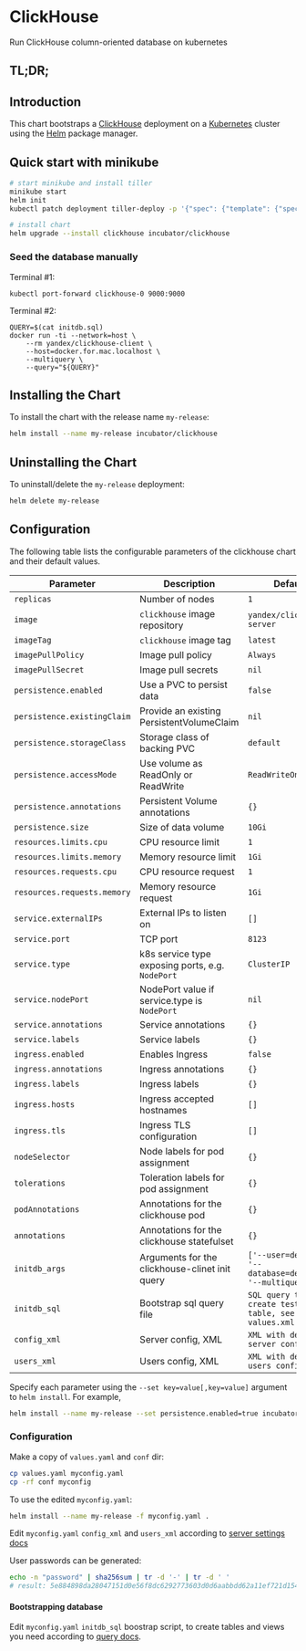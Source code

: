 # ClickHouse

Run ClickHouse column-oriented database on kubernetes

## TL;DR;

## Introduction

This chart bootstraps a [ClickHouse](https://clickhouse.yandex/) deployment on a [Kubernetes](http://kubernetes.io) cluster using the [Helm](https://helm.sh) package manager.

## Quick start with minikube

```bash
# start minikube and install tiller
minikube start
helm init
kubectl patch deployment tiller-deploy -p '{"spec": {"template": {"spec": {"automountServiceAccountToken": true}}}}'

# install chart
helm upgrade --install clickhouse incubator/clickhouse
```

### Seed the database manually
Terminal #1:
```
kubectl port-forward clickhouse-0 9000:9000
```
Terminal #2:
```
QUERY=$(cat initdb.sql)
docker run -ti --network=host \
    --rm yandex/clickhouse-client \
    --host=docker.for.mac.localhost \
    --multiquery \
    --query="${QUERY}"
```

## Installing the Chart

To install the chart with the release name `my-release`:

```bash
helm install --name my-release incubator/clickhouse
```

## Uninstalling the Chart

To uninstall/delete the `my-release` deployment:

```bash
helm delete my-release
```

## Configuration
The following table lists the configurable parameters of the clickhouse chart and their default values.

| Parameter                  | Description                                     | Default                                                    |
| -----------------------    | ---------------------------------------------   | ---------------------------------------------------------- |
| `replicas`                 | Number of nodes                                 | `1`                                                        |
| `image`                    | `clickhouse` image repository                   | `yandex/clickhouse-server`                                 |
| `imageTag`                 | `clickhouse` image tag                          | `latest`                                                   |
| `imagePullPolicy`          | Image pull policy                               | `Always`                                                   |
| `imagePullSecret`          | Image pull secrets                              | `nil`                                                      |
| `persistence.enabled`      | Use a PVC to persist data                       | `false`                                                    |
| `persistence.existingClaim`| Provide an existing PersistentVolumeClaim       | `nil`                                                      |
| `persistence.storageClass` | Storage class of backing PVC                    | `default`                                                  |
| `persistence.accessMode`   | Use volume as ReadOnly or ReadWrite             | `ReadWriteOnce`                                            |
| `persistence.annotations`  | Persistent Volume annotations                   | `{}`                                                       |
| `persistence.size`         | Size of data volume                             | `10Gi`                                                     |
| `resources.limits.cpu`     | CPU resource limit                              | `1`                                                        |
| `resources.limits.memory`  | Memory resource limit                           | `1Gi`                                                      |
| `resources.requests.cpu`   | CPU resource request                            | `1`                                                        |
| `resources.requests.memory`| Memory resource request                         | `1Gi`                                                      |
| `service.externalIPs`      | External IPs to listen on                       | `[]`                                                       |
| `service.port`             | TCP port                                        | `8123`                                                     |
| `service.type`             | k8s service type exposing ports, e.g. `NodePort`| `ClusterIP`                                                |
| `service.nodePort`         | NodePort value if service.type is `NodePort`    | `nil`                                                      |
| `service.annotations`      | Service annotations                             | `{}`                                                       |
| `service.labels`           | Service labels                                  | `{}`                                                       |
| `ingress.enabled`          | Enables Ingress                                 | `false`                                                    |
| `ingress.annotations`      | Ingress annotations                             | `{}`                                                       |
| `ingress.labels`           | Ingress labels                                  | `{}`                                                       |
| `ingress.hosts`            | Ingress accepted hostnames                      | `[]`                                                       |
| `ingress.tls`              | Ingress TLS configuration                       | `[]`                                                       |
| `nodeSelector`             | Node labels for pod assignment                  | `{}`                                                       |
| `tolerations`              | Toleration labels for pod assignment            | `{}`                                                       |
| `podAnnotations`           | Annotations for the clickhouse pod              | `{}`                                                       |
| `annotations`              | Annotations for the clickhouse statefulset      | `{}`                                                       |
| `initdb_args`              | Arguments for the clickhouse-clinet init query  | `['--user=default', '--database=default', '--multiquery']` |
| `initdb_sql`               | Bootstrap sql query file                        | `SQL query that create test db and table, see values.xml`  |
| `config_xml`               | Server config, XML                              | `XML with default server config`                           |
| `users_xml`                | Users config, XML                               | `XML with default users config`                            |

Specify each parameter using the `--set key=value[,key=value]` argument to `helm install`. For example,

```bash
helm install --name my-release --set persistence.enabled=true incubator/clickhouse
```

### Configuration
Make a copy of `values.yaml` and `conf` dir:
```bash
cp values.yaml myconfig.yaml
cp -rf conf myconfig
```

To use the edited `myconfig.yaml`:
```bash
helm install --name my-release -f myconfig.yaml .
```

Edit `myconfig.yaml` `config_xml` and `users_xml` according to [server settings docs](https://clickhouse.yandex/docs/en/operations/server_settings/settings/)

User passwords can be generated:
```bash
echo -n "password" | sha256sum | tr -d '-' | tr -d ' '
# result: 5e884898da28047151d0e56f8dc6292773603d0d6aabbdd62a11ef721d1542d8
```

#### Bootstrapping database
Edit `myconfig.yaml` `initdb_sql` boostrap script, to create tables and views you need according to [query docs](https://clickhouse.yandex/docs/en/query_language/queries/).

